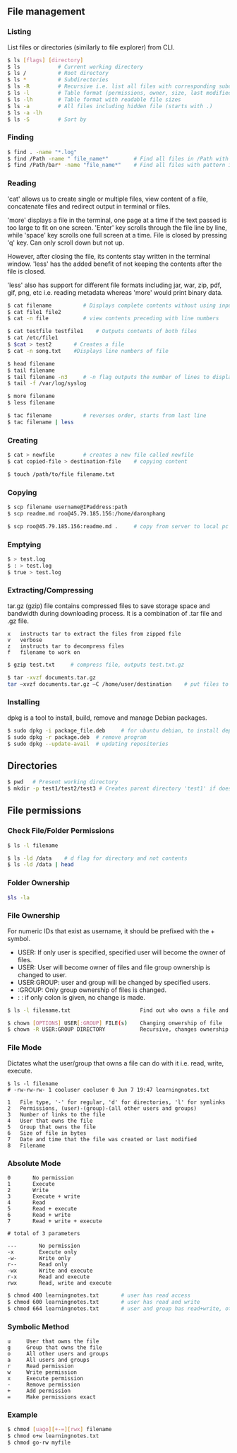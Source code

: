 ## File management

### Listing

List files or directories (similarly to file explorer) from CLI.

```sh
$ ls [flags] [directory]
$ ls            # Current working directory
$ ls /          # Root directory
$ ls *          # Subdirectories
$ ls -R         # Recursive i.e. list all files with corresponding subdirectories down to last file
$ ls -l         # Table format (permissions, owner, size, last modified date, file name)
$ ls -lh        # Table format with readable file sizes
$ ls -a         # All files including hidden file (starts with .)
$ ls -a -lh
$ ls -S         # Sort by
```

### Finding

```sh
$ find . -name "*.log"
$ find /Path -name " file_name*"        # Find all files in /Path with file_name*
$ find /Path/bar* -name "file_name*"    # Find all files with pattern in bar* subdirectory
```

### Reading

'cat' allows us to create single or multiple files, view content of a file, concatenate files and redirect output in terminal or files.

'more' displays a file in the terminal, one page at a time if the text passed is too large to fit on one screen. 'Enter' key scrolls through the file line by line, while 'space' key scrolls one full screen at a time. File is closed by pressing 'q' key. Can only scroll down but not up.

However, after closing the file, its contents stay written in the terminal window. 'less' has the added benefit of not keeping the contents after the file is closed.

'less' also has support for different file formats including jar, war, zip, pdf, gif, png, etc i.e. reading metadata whereas 'more' would print binary data.

```sh
$ cat filename          # Displays complete contents without using inputs to scroll through it
$ cat file1 file2
$ cat -n file           # view contents preceding with line numbers

$ cat testfile testfile1    # Outputs contents of both files
$ cat /etc/file1
$ $cat > test2       # Creates a file
$ cat -n song.txt    #Displays line numbers of file

$ head filename
$ tail filename
$ tail filename -n3     # -n flag outputs the number of lines to display
$ tail -f /var/log/syslog

$ more filename
$ less filename

$ tac filename          # reverses order, starts from last line
$ tac filename | less
```

### Creating

```sh
$ cat > newfile         # creates a new file called newfile
$ cat copied-file > destination-file    # copying content

$ touch /path/to/file filename.txt
```

### Copying

```sh
$ scp filename username@IPaddress:path
$ scp readme.md roo@45.79.185.156:/home/daronphang

$ scp roo@45.79.185.156:readme.md .     # copy from server to local pc
```

### Emptying

```sh
$ > test.log
$ : > test.log
$ true > test.log
```

### Extracting/Compressing

tar.gz (gzip) file contains compressed files to save storage space and bandwidth during downloading process. It is a combination of .tar file and .gz file.

```
x   instructs tar to extract the files from zipped file
v   verbose
z   instructs tar to decompress files
f   filename to work on
```

```sh
$ gzip test.txt     # compress file, outputs test.txt.gz
```

```sh
$ tar -xvzf documents.tar.gz
tar –xvzf documents.tar.gz –C /home/user/destination    # put files to specific directory
```

### Installing

dpkg is a tool to install, build, remove and manage Debian packages.

```sh
$ sudo dpkg -i package_file.deb     # for ubuntu debian, to install dependencies automatically
$ sudo dpkg -r package.deb  # remove program
$ sudo dpkg --update-avail  # updating repositories
```

## Directories

```sh
$ pwd   # Present working directory
$ mkdir -p test1/test2/test3 # Creates parent directory 'test1' if doesn't exist
```

## File permissions

### Check File/Folder Permissions

```sh
$ ls -l filename

$ ls -ld /data    # d flag for directory and not contents
$ ls -ld /data | head
```

### Folder Ownership

```sh
$ls -la
```

### File Ownership

For numeric IDs that exist as username, it should be prefixed with the + symbol.

- USER: If only user is specified, specified user will become the owner of files.
- USER: User will become owner of files and file group ownership is changed to user.
- USER:GROUP: user and group will be changed by specified users.
- :GROUP: Only group ownership of files is changed.
- : : if only colon is given, no change is made.

```sh
$ ls -l filename.txt                      Find out who owns a file and what group it belongs to

$ chown [OPTIONS] USER[:GROUP] FILE(s)    Changing onwership of file
$ chown -R USER:GROUP DIRECTORY           Recursive, changes ownership of all files and subdirectories
```

### File Mode

Dictates what the user/group that owns a file can do with it i.e. read, write, execute.

```
$ ls -l filename
# -rw-rw-rw- 1 cooluser cooluser 0 Jun 7 19:47 learningnotes.txt

1   File type, '-' for regular, 'd' for directories, 'l' for symlinks
2   Permissions, (user)-(group)-(all other users and groups)
3   Number of links to the file
4   User that owns the file
5   Group that owns the file
6   Size of file in bytes
7   Date and time that the file was created or last modified
8   Filename
```

### Absolute Mode

```
0       No permission
1       Execute
2       Write
3       Execute + write
4       Read
5       Read + execute
6       Read + write
7       Read + write + execute
```

```
# total of 3 parameters

---       No permission
-x        Execute only
-w-       Write only
r--       Read only
-wx       Write and execute
r-x       Read and execute
rwx       Read, write and execute
```

```sh
$ chmod 400 learningnotes.txt       # user has read access
$ chmod 600 learningnotes.txt       # user has read and write
$ chmod 664 learningnotes.txt       # user and group has read+write, others have read-only
```

### Symbolic Method

```
u     User that owns the file
g     Group that owns the file
o     All other users and groups
a     All users and groups
r     Read permission
w     Write permission
x     Execute permission
-     Remove permission
+     Add permission
=     Make permissions exact
```

### Example

```sh
$ chmod [uago][+-=][rwx] filename
$ chmod o+w learningnotes.txt
$ chmod go-rw myfile
```

